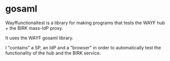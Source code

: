 # gosaml

Wayffunctionaltest is a library for making programs that tests the WAYF hub + the BIRK mass-IdP proxy.

It uses the WAYF gosaml library.

I "contains" a SP, an IdP and a "browser" in order to automatically test the functionality of the hub and the BIRK service.